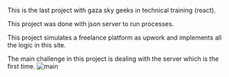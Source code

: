This is the last project with gaza sky geeks in technical training (react).

This project was done with json server to run  processes.

This project simulates a freelance platform as upwork and implements all the logic in this site.

The main challenge in this project is dealing with the server which is the first time.
![main](https://user-images.githubusercontent.com/88101283/227206243-89ae664f-2a67-4a3e-8cd8-3fdbe07349d3.png)
